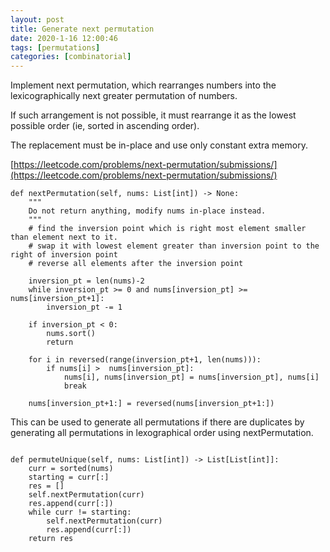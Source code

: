 ```yaml
---
layout: post
title: Generate next permutation
date: 2020-1-16 12:00:46
tags: [permutations]
categories: [combinatorial]
---
```


Implement next permutation, which rearranges numbers into the lexicographically next greater permutation of numbers.

If such arrangement is not possible, it must rearrange it as the lowest possible order (ie, sorted in ascending order).

The replacement must be in-place and use only constant extra memory.

[https://leetcode.com/problems/next-permutation/submissions/](https://leetcode.com/problems/next-permutation/submissions/)

```
def nextPermutation(self, nums: List[int]) -> None:
    """
    Do not return anything, modify nums in-place instead.
    """
    # find the inversion point which is right most element smaller than element next to it.
    # swap it with lowest element greater than inversion point to the right of inversion point
    # reverse all elements after the inversion point

    inversion_pt = len(nums)-2
    while inversion_pt >= 0 and nums[inversion_pt] >= nums[inversion_pt+1]:
        inversion_pt -= 1

    if inversion_pt < 0:
        nums.sort()
        return

    for i in reversed(range(inversion_pt+1, len(nums))):
        if nums[i] >  nums[inversion_pt]:
            nums[i], nums[inversion_pt] = nums[inversion_pt], nums[i]
            break

    nums[inversion_pt+1:] = reversed(nums[inversion_pt+1:])
```

This can be used to generate all permutations if there are duplicates by
generating all permutations in lexographical order using nextPermutation.

```

def permuteUnique(self, nums: List[int]) -> List[List[int]]:
    curr = sorted(nums)
    starting = curr[:]
    res = []
    self.nextPermutation(curr)
    res.append(curr[:])
    while curr != starting:
        self.nextPermutation(curr)
        res.append(curr[:])
    return res
```
